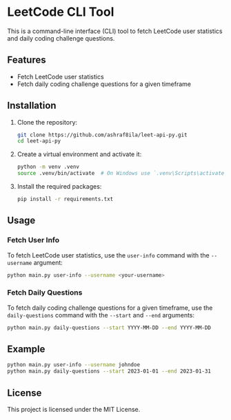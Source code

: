 # LeetCode CLI Tool

This is a command-line interface (CLI) tool to fetch LeetCode user statistics and daily coding challenge questions.

## Features

- Fetch LeetCode user statistics
- Fetch daily coding challenge questions for a given timeframe

## Installation

1. Clone the repository:
    ```sh
    git clone https://github.com/ashraf8ila/leet-api-py.git
    cd leet-api-py
    ```

2. Create a virtual environment and activate it:
    ```sh
    python -m venv .venv
    source .venv/bin/activate  # On Windows use `.venv\Scripts\activate`
    ```

3. Install the required packages:
    ```sh
    pip install -r requirements.txt
    ```

## Usage

### Fetch User Info

To fetch LeetCode user statistics, use the `user-info` command with the `--username` argument:
```sh
python main.py user-info --username <your-username>
```

### Fetch Daily Questions

To fetch daily coding challenge questions for a given timeframe, use the `daily-questions` command with the `--start` and `--end` arguments:
```sh
python main.py daily-questions --start YYYY-MM-DD --end YYYY-MM-DD
```

## Example

```sh
python main.py user-info --username johndoe
python main.py daily-questions --start 2023-01-01 --end 2023-01-31
```

## License

This project is licensed under the MIT License.
